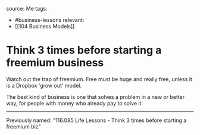 source: Me
tags:
- #business-lessons 
relevant:
- [[104 Business Models]]

# Think 3 times before starting a freemium business

Watch out the trap of freemium. Free must be huge and really free, unless it is a Dropbox 'grow out' model.

The best kind of business is one that solves a problem in a new or better way, for people with money who already pay to solve it.

---

Previously named: "116.085 Life Lessons - Think 3 times before starting a freemium biz"